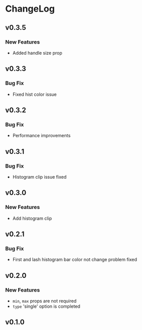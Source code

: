 # ChangeLog

## v0.3.5

### New Features
- Added handle size prop

## v0.3.3

### Bug Fix
- Fixed hist color issue

## v0.3.2

### Bug Fix
- Performance improvements

## v0.3.1

### Bug Fix
- Histogram clip issue fixed

## v0.3.0

### New Features
- Add histogram clip

## v0.2.1

### Bug Fix
- First and lash histogram bar color not change problem fixed

## v0.2.0

### New Features
- `min`, `max` props are not required
- `type` 'single' option is completed

## v0.1.0